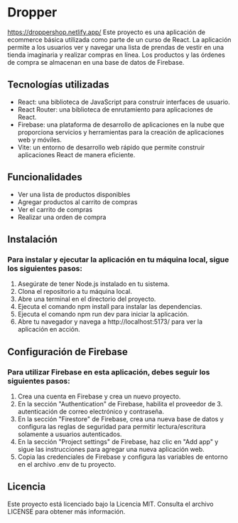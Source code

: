 # Dropper
https://droppershop.netlify.app/
Este proyecto es una aplicación de ecommerce básica utilizada como parte de un curso de React. La aplicación permite a los usuarios ver y navegar una lista de prendas de vestir en una tienda imaginaria y realizar compras en línea. Los productos y las órdenes de compra se almacenan en una base de datos de Firebase.

## Tecnologías utilizadas
- React: una biblioteca de JavaScript para construir interfaces de usuario.
- React Router: una biblioteca de enrutamiento para aplicaciones de React.
- Firebase: una plataforma de desarrollo de aplicaciones en la nube que proporciona servicios y herramientas para la creación de aplicaciones web y móviles.
- Vite: un entorno de desarrollo web rápido que permite construir aplicaciones React de manera eficiente.

## Funcionalidades
- Ver una lista de productos disponibles
- Agregar productos al carrito de compras
- Ver el carrito de compras
- Realizar una orden de compra

## Instalación

### Para instalar y ejecutar la aplicación en tu máquina local, sigue los siguientes pasos:

1. Asegúrate de tener Node.js instalado en tu sistema.
2. Clona el repositorio a tu máquina local.
3. Abre una terminal en el directorio del proyecto.
4. Ejecuta el comando npm install para instalar las dependencias.
5. Ejecuta el comando npm run dev para iniciar la aplicación.
6. Abre tu navegador y navega a http://localhost:5173/ para ver la aplicación en acción.

## Configuración de Firebase

### Para utilizar Firebase en esta aplicación, debes seguir los siguientes pasos:

1. Crea una cuenta en Firebase y crea un nuevo proyecto.
2. En la sección "Authentication" de Firebase, habilita el proveedor de 3. autenticación de correo electrónico y contraseña.
4. En la sección "Firestore" de Firebase, crea una nueva base de datos y configura las reglas de seguridad para permitir lectura/escritura solamente a usuarios autenticados.
5. En la sección "Project settings" de Firebase, haz clic en "Add app" y sigue las instrucciones para agregar una nueva aplicación web.
6. Copia las credenciales de Firebase y configura las variables de entorno en el archivo .env de tu proyecto.

## Licencia
Este proyecto está licenciado bajo la Licencia MIT. Consulta el archivo LICENSE para obtener más información.
